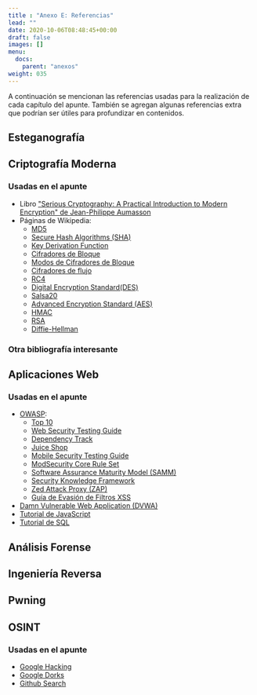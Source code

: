 ```yaml
---
title : "Anexo E: Referencias"
lead: ""
date: 2020-10-06T08:48:45+00:00
draft: false
images: []
menu:
  docs:
    parent: "anexos"
weight: 035
---
```


A continuación se mencionan las referencias usadas para la realización de cada capítulo del apunte. También se agregan algunas referencias extra que podrían ser útiles para profundizar en contenidos.

## Esteganografía

## Criptografía Moderna

### Usadas en el apunte

* Libro ["Serious Cryptography: A Practical Introduction to Modern Encryption" de Jean-Philippe Aumasson](https://www.amazon.com/Serious-Cryptography-Practical-Introduction-Encryption-ebook/dp/B0722MTGQV)
* Páginas de Wikipedia:
  * [MD5](https://en.wikipedia.org/wiki/MD5)
  * [Secure Hash Algorithms (SHA)](https://en.wikipedia.org/wiki/Secure_Hash_Algorithms)
  * [Key Derivation Function](https://en.wikipedia.org/wiki/Key_derivation_function)
  * [Cifradores de Bloque](https://en.wikipedia.org/wiki/Block_cipher)
  * [Modos de Cifradores de Bloque](https://en.wikipedia.org/wiki/Block_cipher_mode_of_operation)
  * [Cifradores de flujo](https://en.wikipedia.org/wiki/Stream_cipher)
  * [RC4](https://en.wikipedia.org/wiki/RC4)
  * [Digital Encryption Standard(DES)](https://en.wikipedia.org/wiki/DES)
  * [Salsa20](https://en.wikipedia.org/wiki/Salsa20)
  * [Advanced Encryption Standard (AES)](https://en.wikipedia.org/wiki/Advanced_Encryption_Standard)
  * [HMAC](https://en.wikipedia.org/wiki/HMAC)
  * [RSA](https://en.wikipedia.org/wiki/RSA_(cryptosystem))
  * [Diffie-Hellman](https://en.wikipedia.org/wiki/Diffie%E2%80%93Hellman_key_exchange)

### Otra bibliografía interesante

## Aplicaciones Web

### Usadas en el apunte

* [OWASP](https://github.com/rapid7/metasploit-framework):
  * [Top 10](https://owasp.org/www-project-top-ten/)
  * [Web Security Testing Guide](https://owasp.org/www-project-web-security-testing-guide/)
  * [Dependency Track](https://owasp.org/www-project-dependency-track/)
  * [Juice Shop](https://owasp.org/www-project-juice-shop/)
  * [Mobile Security Testing Guide](https://owasp.org/www-project-mobile-security-testing-guide/)
  * [ModSecurity Core Rule Set](https://owasp.org/www-project-modsecurity-core-rule-set/)
  * [Software Assurance Maturity Model (SAMM)](https://owasp.org/www-project-samm/)
  * [Security Knowledge Framework](https://owasp.org/www-project-security-knowledge-framework/)
  * [Zed Attack Proxy (ZAP)](https://owasp.org/www-project-zap/)
  * [Guía de Evasión de Filtros XSS](https://owasp.org/www-community/xss-filter-evasion-cheatsheet)
* [Damn Vulnerable Web Application (DVWA)](https://github.com/digininja/DVWA)
* [Tutorial de JavaScript](https://www.w3schools.com/js/DEFAULT.asp)
* [Tutorial de SQL](https://www.w3schools.com/sql/default.asp)


## Análisis Forense

## Ingeniería Reversa

## Pwning

## OSINT

### Usadas en el apunte

* [Google Hacking](https://en.wikipedia.org/wiki/Google_hacking)
* [Google Dorks](https://gbhackers.com/latest-google-dorks-list/)
* [Github Search](https://github.com/search/advanced)
